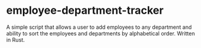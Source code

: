 # employee-department-tracker
A simple script that allows a user to add employees to any department and ability to sort the employees and departments by alphabetical order. Written in Rust.
